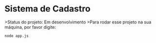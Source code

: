 <h1> Sistema de Cadastro </h1>
>Status do projeto: Em desenvolvimento
>Para rodar esse projeto na sua máquina, por favor digite:

`node app.js`


